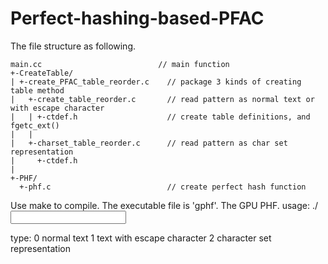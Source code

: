 # Perfect-hashing-based-PFAC
The file structure as following.
```
main.cc                          // main function
+-CreateTable/
| +-create_PFAC_table_reorder.c    // package 3 kinds of creating table method
|   +-create_table_reorder.c       // read pattern as normal text or with escape character
|   | +-ctdef.h                    // create table definitions, and fgetc_ext()
|   |
|   +-charset_table_reorder.c      // read pattern as char set representation
|     +-ctdef.h
|
+-PHF/
  +-phf.c                          // create perfect hash function
```
Use make to compile. The executable file is 'gphf'. The GPU PHF.
usage: ./<exefile> <pattern file name> <type> <PHF width> <input file name>

type:
  0  normal text
  1  text with escape character
  2  character set representation
